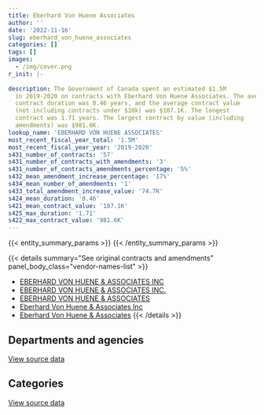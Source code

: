 ```yaml
---
title: Eberhard Von Huene Associates
author: ''
date: '2022-11-16'
slug: eberhard_von_huene_associates
categories: []
tags: []
images:
  - /img/cover.png
r_init: |-
  
description: The Government of Canada spent an estimated $1.5M
  in 2019-2020 on contracts with Eberhard Von Huene Associates. The average
  contract duration was 0.46 years, and the average contract value
  (not including contracts under $10k) was $107.1K. The longest
  contract was 1.71 years. The largest contract by value (including
  amendments) was $981.6K.
lookup_name: 'EBERHARD VON HUENE ASSOCIATES'
most_recent_fiscal_year_total: '1.5M'
most_recent_fiscal_year_year: '2019-2020'
s431_number_of_contracts: '57'
s431_number_of_contracts_with_amendments: '3'
s431_number_of_contracts_amendments_percentage: '5%'
s432_mean_amendment_increase_percentage: '17%'
s434_mean_number_of_amendments: '1'
s433_total_amendment_increase_value: '74.7K'
s424_mean_duration: '0.46'
s421_mean_contract_value: '107.1K'
s425_max_duration: '1.71'
s422_max_contract_value: '981.6K'
---
```


<script src="/rmarkdown-libs/htmlwidgets/htmlwidgets.js"></script>
<link href="/rmarkdown-libs/datatables-css/datatables-crosstalk.css" rel="stylesheet" />
<script src="/rmarkdown-libs/datatables-binding/datatables.js"></script>
<script src="/rmarkdown-libs/jquery/jquery-3.6.0.min.js"></script>
<link href="/rmarkdown-libs/dt-core-bootstrap/css/dataTables.bootstrap.min.css" rel="stylesheet" />
<link href="/rmarkdown-libs/dt-core-bootstrap/css/dataTables.bootstrap.extra.css" rel="stylesheet" />
<script src="/rmarkdown-libs/dt-core-bootstrap/js/jquery.dataTables.min.js"></script>
<script src="/rmarkdown-libs/dt-core-bootstrap/js/dataTables.bootstrap.min.js"></script>
<link href="/rmarkdown-libs/crosstalk/css/crosstalk.min.css" rel="stylesheet" />
<script src="/rmarkdown-libs/crosstalk/js/crosstalk.min.js"></script>
<script src="/rmarkdown-libs/htmlwidgets/htmlwidgets.js"></script>
<link href="/rmarkdown-libs/datatables-css/datatables-crosstalk.css" rel="stylesheet" />
<script src="/rmarkdown-libs/datatables-binding/datatables.js"></script>
<script src="/rmarkdown-libs/jquery/jquery-3.6.0.min.js"></script>
<link href="/rmarkdown-libs/dt-core-bootstrap/css/dataTables.bootstrap.min.css" rel="stylesheet" />
<link href="/rmarkdown-libs/dt-core-bootstrap/css/dataTables.bootstrap.extra.css" rel="stylesheet" />
<script src="/rmarkdown-libs/dt-core-bootstrap/js/jquery.dataTables.min.js"></script>
<script src="/rmarkdown-libs/dt-core-bootstrap/js/dataTables.bootstrap.min.js"></script>
<link href="/rmarkdown-libs/crosstalk/css/crosstalk.min.css" rel="stylesheet" />
<script src="/rmarkdown-libs/crosstalk/js/crosstalk.min.js"></script>

{{< entity_summary_params >}}
{{< /entity_summary_params >}}

{{< details summary="See original contracts and amendments" panel_body_class="vendor-names-list" >}}
- [EBERHARD VON HUENE & ASSOCIATES INC](https://search.open.canada.ca/en/ct/?sort=contract_value_f%20desc&page=1&search_text=%22EBERHARD%20VON%20HUENE%20%26%20ASSOCIATES%20INC%22)
- [EBERHARD VON HUENE & ASSOCIATES INC.](https://search.open.canada.ca/en/ct/?sort=contract_value_f%20desc&page=1&search_text=%22EBERHARD%20VON%20HUENE%20%26%20ASSOCIATES%20INC.%22)
- [EBERHARD VON HUENE & ASSOCIATES](https://search.open.canada.ca/en/ct/?sort=contract_value_f%20desc&page=1&search_text=%22EBERHARD%20VON%20HUENE%20%26%20ASSOCIATES%22)
- [Eberhard Von Huene & Associates Inc](https://search.open.canada.ca/en/ct/?sort=contract_value_f%20desc&page=1&search_text=%22Eberhard%20Von%20Huene%20%26%20Associates%20Inc%22)
- [Eberhard Von Huene & Associates](https://search.open.canada.ca/en/ct/?sort=contract_value_f%20desc&page=1&search_text=%22Eberhard%20Von%20Huene%20%26%20Associates%22)
{{< /details >}}

## Departments and agencies

<div id="htmlwidget-1" style="width:100%;height:auto;" class="datatables html-widget"></div>
<script type="application/json" data-for="htmlwidget-1">{"x":{"style":"bootstrap","filter":"none","vertical":false,"data":[["<a href=\"/departments/cic/\">Immigration, Refugees and Citizenship Canada<\/a>","<a href=\"/departments/esdc-edsc/\">Employment and Social Development Canada<\/a>","<a href=\"/departments/iaac-aeic/\">Impact Assessment Agency of Canada<\/a>","<a href=\"/departments/ic/\">Innovation, Science and Economic Development Canada<\/a>","<a href=\"/departments/infc/\">Infrastructure Canada<\/a>","<a href=\"/departments/jus/\">Department of Justice Canada<\/a>","<a href=\"/departments/pch/\">Canadian Heritage<\/a>","<a href=\"/departments/pco-bcp/\">Privy Council Office<\/a>","<a href=\"/departments/ppsc-sppc/\">Public Prosecution Service of Canada<\/a>","<a href=\"/departments/pwgsc-tpsgc/\">Public Services and Procurement Canada<\/a>"],[null,652413.15,null,165149.71,16858.2,23399.95,19879.3,102676.94,null,1511193.76],[50522.35,96720.14,162691.46,114869.19,null,null,10747.08,null,null,1728952.08],[105300.11,72838.62,null,341060.52,null,null,null,null,17911.63,929586.88]],"container":"<table class=\"table table-striped table-hover row-border order-column display\">\n  <thead>\n    <tr>\n      <th>Department<\/th>\n      <th>2017-2018<\/th>\n      <th>2018-2019<\/th>\n      <th>2019-2020<\/th>\n    <\/tr>\n  <\/thead>\n<\/table>","options":{"order":[[3,"desc"]],"pageLength":10,"autoWidth":true,"columnDefs":[{"targets":1,"render":"function(data, type, row, meta) {\n    return type !== 'display' ? data : DTWidget.formatCurrency(data, \"$\", 2, 3, \",\", \".\", true, null);\n  }"},{"targets":2,"render":"function(data, type, row, meta) {\n    return type !== 'display' ? data : DTWidget.formatCurrency(data, \"$\", 2, 3, \",\", \".\", true, null);\n  }"},{"targets":3,"render":"function(data, type, row, meta) {\n    return type !== 'display' ? data : DTWidget.formatCurrency(data, \"$\", 2, 3, \",\", \".\", true, null);\n  }"},{"width":"16%","targets":[1,2,3]},{"className":"dt-right","targets":[1,2,3]}],"orderClasses":false}},"evals":["options.columnDefs.0.render","options.columnDefs.1.render","options.columnDefs.2.render"],"jsHooks":[]}</script>
<p class="text-right">
<a href="https://github.com/GoC-Spending/contracts-data/tree/main/data/out/vendors/eberhard_von_huene_associates/summary_by_fiscal_year_by_department.csv" class="source-data-link btn btn-link">View source data</a>
</p>

## Categories

<div id="htmlwidget-2" style="width:100%;height:auto;" class="datatables html-widget"></div>
<script type="application/json" data-for="htmlwidget-2">{"x":{"style":"bootstrap","filter":"none","vertical":false,"data":[["<a href=\"/categories/facilities_and_construction/\">Facilities and construction<\/a>","<a href=\"/categories/office_management/\">Office management<\/a>","<a href=\"/categories/information_technology/\">Information technology<\/a>","<a href=\"/categories/industrial_products_and_services/\">Industrial products and services<\/a>"],[30972.9,1478983.36,null,981614.74],[15754.25,2138000.97,10747.08,null],[null,1466697.76,null,null]],"container":"<table class=\"table table-striped table-hover row-border order-column display\">\n  <thead>\n    <tr>\n      <th>Category<\/th>\n      <th>2017-2018<\/th>\n      <th>2018-2019<\/th>\n      <th>2019-2020<\/th>\n    <\/tr>\n  <\/thead>\n<\/table>","options":{"order":[[3,"desc"]],"dom":"t","pageLength":30,"autoWidth":true,"columnDefs":[{"targets":1,"render":"function(data, type, row, meta) {\n    return type !== 'display' ? data : DTWidget.formatCurrency(data, \"$\", 2, 3, \",\", \".\", true, null);\n  }"},{"targets":2,"render":"function(data, type, row, meta) {\n    return type !== 'display' ? data : DTWidget.formatCurrency(data, \"$\", 2, 3, \",\", \".\", true, null);\n  }"},{"targets":3,"render":"function(data, type, row, meta) {\n    return type !== 'display' ? data : DTWidget.formatCurrency(data, \"$\", 2, 3, \",\", \".\", true, null);\n  }"},{"width":"16%","targets":[1,2,3]},{"className":"dt-right","targets":[1,2,3]}],"orderClasses":false,"lengthMenu":[10,25,30,50,100]}},"evals":["options.columnDefs.0.render","options.columnDefs.1.render","options.columnDefs.2.render"],"jsHooks":[]}</script>
<p class="text-right">
<a href="https://github.com/GoC-Spending/contracts-data/tree/main/data/out/vendors/eberhard_von_huene_associates/summary_by_fiscal_year_by_category.csv" class="source-data-link btn btn-link">View source data</a>
</p>
